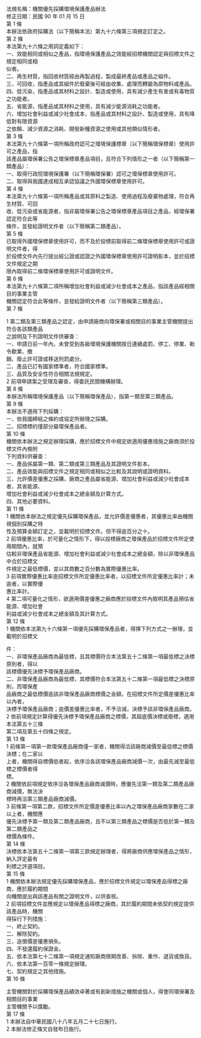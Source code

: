 法規名稱：機關優先採購環境保護產品辦法  
修正日期：民國 90 年 01 月 15 日  
第 1 條  
本辦法依政府採購法（以下簡稱本法）第九十六條第三項規定訂定之。  
第 2 條  
本法第九十六條之用詞定義如下：  
一、效能相同或相似之產品，指環境保護產品之效能經招標機關認定與招標文件之規定相同或相  
似者。  
二、再生材質，指回收材質經由再製過程，製成最終產品或產品之組件。  
三、可回收，指產品或其組件於廢棄後可經由收集、處理而轉變為原物料或產品。  
四、低污染，指產品或其材料之設計、製造或使用，具有減少產生有害或有毒物質之功能者。  
五、省能源，指產品或其材料之使用，具有減少能源消耗之功能者。  
六、增加社會利益或減少社會成本，指產品或其材料之設計、製造或使用，具有降低對有限資源  
之依賴、減少資源之消耗、開發新種資源之使用或其他類似情形者。  
第 3 條  
本法第九十六條第一項所稱政府認可之環境保護標章（以下簡稱環保標章）使用許可之產品，指  
該產品屬環保署公告之環保標章產品項目，且符合下列情形之一者（以下簡稱第一類產品）：  
一、取得行政院環境保護署（以下簡稱環保署）認可之環保標章使用許可。  
二、取得與我國達成相互承認協議之外國環保標章使用許可。  
第 4 條  
本法第九十六條第一項所稱產品或其原料之製造、使用過程及廢棄物處理，符合再生材質、可回  
收、低污染或省能源者，指非屬環保署公告之環保標章產品項目之產品，經環保署認定符合此等  
條件，並發給證明文件者（以下簡稱第二類產品）。  
第 5 條  
已取得外國環保標章使用許可，而不及於投標前取得前二條環保標章使用許可或證明文件者，得  
於投標文件內先行提出經公證或認證之外國環保標章使用許可證明影本，並於招標文件規定之期  
限內取得前二條環保標章使用許可或證明文件。  
第 6 條  
本法第九十六條第二項所稱增加社會利益或減少社會成本之產品，指該產品經相關目的事業主管  
機關認定符合此等條件，並發給證明文件者（以下簡稱第三類產品）。  
第 7 條  


1 第二類及第三類產品之認定，由申請廠商向環保署或相關目的事業主管機關提出符合各該類產品  
之說明及下列證明文件供審查：  
一、申請日前一年內，未曾受到各級環境保護機關按日連續處罰、停工、停業、勒令歇業、撤  
銷、廢止許可證或移送刑罰處分。  
二、產品已訂有國家標準者，符合國家標準。  
三、品質及安全性符合相關法規規定。  
2 前項申請案之受理及審查，得委託民間機構辦理。  
第 8 條  
本辦法所稱環境保護產品（以下簡稱環保產品），指第一類至第三類產品。  
第 9 條  
本辦法不適用下列採購：  
一、依我國締結之條約或協定所辦理之採購。  
二、招標標的僅部分屬環保產品者。  
第 10 條  
機關依本辦法之規定辦理採購，應於招標文件中規定欲適用優惠措施之廠商須於投標文件內檢附  
下列資料供審查：  
一、產品係屬第一類、第二類或第三類產品及其證明文件影本。  
二、產品效能與招標文件之規定相同或相似之比較及其說明或證明資料。  
三、允許價差優惠之採購，廠商之產品屬省能源、增加社會利益或減少社會成本者，其省能源、  
增加社會利益或減少社會成本之總金額及計算方式。  
四、其他必要資料。  
第 11 條  
1 機關依本辦法之規定優先採購環保產品，並允許價差優惠者，其優惠比率由機關視個別採購之特  
性及預算金額訂定之，並載明於招標文件。但不得逾百分之十。  
2 前項優惠比率，於可量化之情形下，得以投標廠商之環保產品於招標文件所定使用期間內，就預  
估較非環保產品省能源、增加社會利益或減少社會成本之總金額，除以非環保產品中合於招標文  
件規定之最低標價，並以其商數之百分數為實際優惠比率。  
3 前項實際優惠比率逾招標文件所定優惠比率者，以招標文件所定優惠比率計；未逾者，以實際優  
惠比率計。  
4 第二項可量化之情形，欲適用價差優惠之廠商應於投標文件內敘明其產品預估省能源、增加社會  
利益或減少社會成本之總金額及其計算方式。  
第 12 條  
1 機關依本法第九十六條第一項優先採購環保產品者，得擇下列方式之一辦理，並載明於招標文  


件：  
一、非環保產品廠商為最低標，且其標價符合本法第五十二條第一項最低標之決標原則者，得以  
該標價優先決標予環保產品廠商。  
二、非環保產品廠商為最低標，其標價符合本法第五十二條第一項最低標之決標原則，而環保產  
品廠商之最低標價逾該非環保產品廠商標價之金額，在招標文件所定價差優惠比率以內者，  
決標予環保產品廠商；逾價差優惠比率者，不予洽減，決標予該非環保產品廠商。  
2 依前項規定計算得優先決標予環保產品廠商之標價，其超底價決標或廢標，適用本法第五十三條  
第二項及第五十四條之規定。  
第 13 條  
1 前條第一項第一款環保產品廠商僅一家者，機關得洽該廠商減價至最低標之標價決標；在二家以  
上者，機關得自標價低者起，依序洽各該環保產品廠商減價一次，由最先減至最低標之標價者得  
標。  
2 機關依前項規定依序洽各環保產品廠商減價時，應優先洽第一類及第二類產品廠商減價，無法決  
標時再洽第三類產品廠商減價。  
3 前條第一項第二款，招標文件所定價差優惠比率以內之環保產品廠商家數在二家以上者，機關應  
優先決標予第一類及第二類產品廠商，且不以第三類產品之標價是否低於第一類及第二類產品之  
標價為條件。  
第 14 條  
決標依本法第五十二條第一項第三款規定辦理者，得將廠商供應環保產品之情形，納入評定最有  
利標之評選項目。  
第 15 條  
1 機關依本辦法規定優先採購環保產品，應於招標文件規定以環保產品得標之廠商，應於履約期間  
向機關提出與該產品有關之證明文件，以供查核。  
2 前項招標文件並應規定以環保產品得標之廠商，其於履約期間未依契約規定提供該產品時，機關  
得採行下列措施：  
一、終止契約。  
二、解除契約。  
三、追償價差優惠損失。  
四、不發還履約保證金。  
五、依本法第七十二條第一項規定通知廠商限期改善、拆除、重作、退貨或換貨。  
六、依本法第一百零一條規定辦理。  
七、契約規定之其他措施。  
第 16 條  


主管機關對於採購環保產品績效卓著或有創新措施之機關或個人，得會同環保署及相關目的事業  
主管機關予以獎勵。  
第 17 條  
1 本辦法自中華民國八十八年五月二十七日施行。  
2 本辦法修正條文自發布日施行。  


